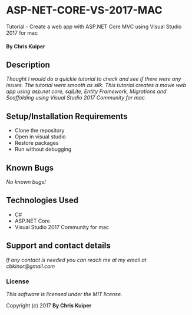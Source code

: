 # ASP-NET-CORE-VS-2017-MAC

Tutorial - Create a web app with ASP.NET Core MVC using Visual Studio 2017 for mac

#### By Chris Kuiper

## Description

_Thought I would do a quickie tutorial to check and see if there were any issues. The tutorial went smooth as silk. This tutorial creates a movie web app using asp.net core, sqlLite, Entity Framework, Migrations and Scaffolding using Visual Studio 2017 Community for mac._

## Setup/Installation Requirements
- Clone the repository
- Open in visual studio
- Restore packages
- Run without debugging

## Known Bugs
_No known bugs!_

## Technologies Used

- C#
- ASP.NET Core
- Visual Studio 2017 Community for mac

## Support and contact details
_If any contact is needed you can reach me at my email at cbkinor@gmail.com_

### License

*This software is licensed under the MIT license.*

Copyright (c) 2017 **By Chris Kuiper**
